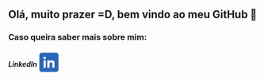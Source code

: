 ## Olá, muito prazer =D, bem vindo ao meu GitHub 👋

### Caso queira saber mais sobre mim:

<div style="display: flex">
<h5> LinkedIn </h5>
<a href="https://www.linkedin.com/in/gustavo-sm" target="_blank"><img align="top" src="https://raw.githubusercontent.com/gus-sm/gus-sm/master/linkedin_logo.png" target="_blank" width="48" heigth="48"></a> <br>


